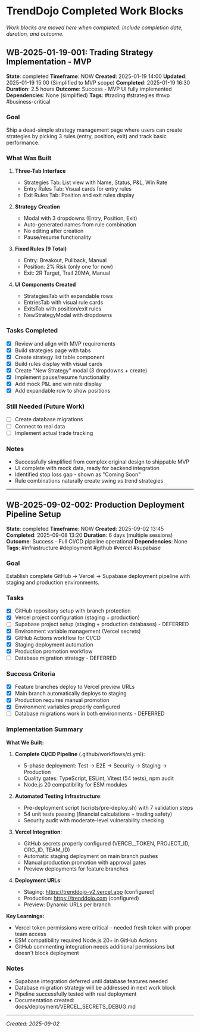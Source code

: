 # TrendDojo Completed Work Blocks

*Work blocks are moved here when completed. Include completion date, duration, and outcome.*

## WB-2025-01-19-001: Trading Strategy Implementation - MVP
**State**: completed
**Timeframe**: NOW
**Created**: 2025-01-19 14:00
**Updated**: 2025-01-19 15:00 (Simplified to MVP scope)
**Completed**: 2025-01-19 16:30
**Duration**: 2.5 hours
**Outcome**: Success - MVP UI fully implemented
**Dependencies**: None (simplified)
**Tags**: #trading #strategies #mvp #business-critical

### Goal
Ship a dead-simple strategy management page where users can create strategies by picking 3 rules (entry, position, exit) and track basic performance.

### What Was Built
1. **Three-Tab Interface**
   - Strategies Tab: List view with Name, Status, P&L, Win Rate
   - Entry Rules Tab: Visual cards for entry rules
   - Exit Rules Tab: Position and exit rules display

2. **Strategy Creation**
   - Modal with 3 dropdowns (Entry, Position, Exit)
   - Auto-generated names from rule combination
   - No editing after creation
   - Pause/resume functionality

3. **Fixed Rules (9 Total)**
   - Entry: Breakout, Pullback, Manual
   - Position: 2% Risk (only one for now)
   - Exit: 2R Target, Trail 20MA, Manual

4. **UI Components Created**
   - StrategiesTab with expandable rows
   - EntriesTab with visual rule cards
   - ExitsTab with position/exit rules
   - NewStrategyModal with dropdowns

### Tasks Completed
- [x] Review and align with MVP requirements
- [x] Build strategies page with tabs
- [x] Create strategy list table component
- [x] Build rules display with visual cards
- [x] Create "New Strategy" modal (3 dropdowns + create)
- [x] Implement pause/resume functionality
- [x] Add mock P&L and win rate display
- [x] Add expandable row to show positions

### Still Needed (Future Work)
- [ ] Create database migrations
- [ ] Connect to real data
- [ ] Implement actual trade tracking

### Notes
- Successfully simplified from complex original design to shippable MVP
- UI complete with mock data, ready for backend integration
- Identified stop loss gap - shown as "Coming Soon"
- Rule combinations naturally create swing vs trend strategies

---

## WB-2025-09-02-002: Production Deployment Pipeline Setup
**State**: completed
**Timeframe**: NOW
**Created**: 2025-09-02 13:45
**Completed**: 2025-09-08 13:20
**Duration**: 6 days (multiple sessions)
**Outcome**: Success - Full CI/CD pipeline operational
**Dependencies**: None
**Tags**: #infrastructure #deployment #github #vercel #supabase

### Goal
Establish complete GitHub → Vercel → Supabase deployment pipeline with staging and production environments.

### Tasks
- [x] GitHub repository setup with branch protection
- [x] Vercel project configuration (staging + production)
- [ ] Supabase project setup (staging + production databases) - DEFERRED
- [x] Environment variable management (Vercel secrets)
- [x] GitHub Actions workflow for CI/CD
- [x] Staging deployment automation
- [x] Production promotion workflow
- [ ] Database migration strategy - DEFERRED

### Success Criteria
- [x] Feature branches deploy to Vercel preview URLs
- [x] Main branch automatically deploys to staging
- [x] Production requires manual promotion
- [x] Environment variables properly configured
- [ ] Database migrations work in both environments - DEFERRED

### Implementation Summary
**What We Built:**
1. **Complete CI/CD Pipeline** (.github/workflows/ci.yml):
   - 5-phase deployment: Test → E2E → Security → Staging → Production
   - Quality gates: TypeScript, ESLint, Vitest (54 tests), npm audit
   - Node.js 20 compatibility for ESM modules

2. **Automated Testing Infrastructure**:
   - Pre-deployment script (scripts/pre-deploy.sh) with 7 validation steps
   - 54 unit tests passing (financial calculations + trading safety)
   - Security audit with moderate-level vulnerability checking

3. **Vercel Integration**:
   - GitHub secrets properly configured (VERCEL_TOKEN, PROJECT_ID, ORG_ID, TEAM_ID)
   - Automatic staging deployment on main branch pushes
   - Manual production promotion with approval gates
   - Preview deployments for feature branches

4. **Deployment URLs**:
   - Staging: https://trenddojo-v2.vercel.app (configured)
   - Production: https://trenddojo.com (configured)
   - Preview: Dynamic URLs per branch

**Key Learnings:**
- Vercel token permissions were critical - needed fresh token with proper team access
- ESM compatibility required Node.js 20+ in GitHub Actions
- GitHub commenting integration needs additional permissions but doesn't block deployment

### Notes
- Supabase integration deferred until database features needed
- Database migration strategy will be addressed in next work block
- Pipeline successfully tested with real deployment
- Documentation created: docs/deployment/VERCEL_SECRETS_DEBUG.md

---

*Created: 2025-09-02*